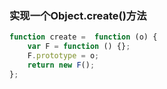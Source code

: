 ### 实现一个Object.create()方法

``` javascript
function create =  function (o) {
    var F = function () {};
    F.prototype = o;
    return new F();
};
```